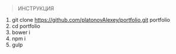 > ИНСТРУКЦИЯ

1. git clone https://github.com/platonovAlexey/portfolio.git portfolio
2. cd portfolio
3. bower i
4. npm i
5. gulp